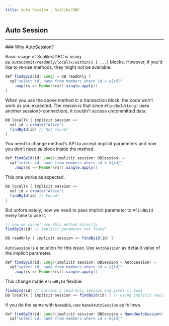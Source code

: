 ```yaml
---
title: Auto Session - ScalikeJDBC
---
```


## Auto Session

<hr/>
### Why AutoSession?

Basic usage of ScalikeJDBC is using `DB.autoCommit/readOnly/localTx/withinTx { ...}` blocks.
However, if you'd like to re-use methods, they might not be available.

```java
def findById(id: Long) = DB readOnly {
  sql"select id, name from members where id = ${id}"
    .map(rs => Member(rs)).single.apply()
}
```

When you use the above method in a transaction block, the code won't work as you expected.
The reason is that since `#findById(Long)` uses another session(=connection), it couldn't access uncommitted data.

```java
DB localTx { implicit session =>
  val id = create("Alice")
  findById(id) // Not found!
}
```

You need to change method's API to accept implicit parameters and now you don't need `DB` block inside the method.

```java
def findById(id: Long)(implicit session: DBSession) =
  sql"select id, name from members where id = ${id}"
    .map(rs => Member(rs)).single.apply()
```

This one works as expected.

```java
DB localTx { implicit session =>
  val id = create("Alice")
  findById(id) // Found!
}
```

But unfortunately, now we need to pass implicit parameter to `#findById` every time to use it.

```java
// now we cannot use this method directly
findById(id) // implicit parameter not found!

DB readOnly { implicit session => findById(id) }
```

`AutoSession` is a solution for this issue. Use `AutoSession` as default value of the implicit parameter.

```java
def findById(id: Long)(implicit session: DBSession = AutoSession) =
  sql"select id, name from members where id = ${id}"
    .map(rs => Member(rs)).single.apply()
```

This change made `#findById` flexible.

```java
findById(id) // borrows a read-only session and gives it back
DB localTx { implicit session => findById(id) } // using implicit session
```

If you do the same with `NamedDB`, use `NamedAutoSession` as follows.

```java
def findById(id: Long)(implicit session: DBSession = NamedAutoSession('named)) =
  sql"select id, name from members where id = ${id}"
```
